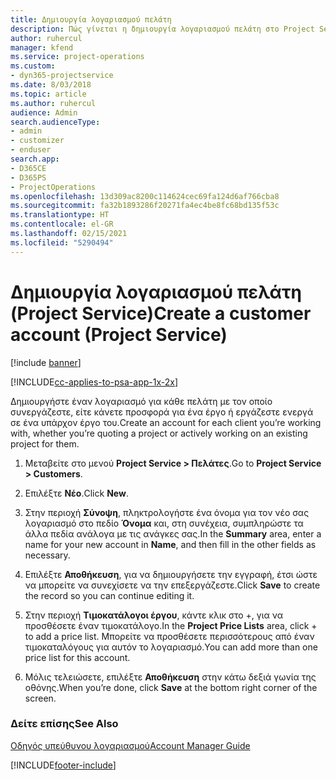 ```yaml
---
title: Δημιουργία λογαριασμού πελάτη
description: Πώς γίνεται η δημιουργία λογαριασμού πελάτη στο Project Service
author: ruhercul
manager: kfend
ms.service: project-operations
ms.custom:
- dyn365-projectservice
ms.date: 8/03/2018
ms.topic: article
ms.author: ruhercul
audience: Admin
search.audienceType:
- admin
- customizer
- enduser
search.app:
- D365CE
- D365PS
- ProjectOperations
ms.openlocfilehash: 13d309ac8200c114624cec69fa124d6af766cba8
ms.sourcegitcommit: fa32b1893286f20271fa4ec4be8fc68bd135f53c
ms.translationtype: HT
ms.contentlocale: el-GR
ms.lasthandoff: 02/15/2021
ms.locfileid: "5290494"
---
```

# <a name="create-a-customer-account-project-service"></a><span data-ttu-id="d1cc7-103">Δημιουργία λογαριασμού πελάτη (Project Service)</span><span class="sxs-lookup"><span data-stu-id="d1cc7-103">Create a customer account (Project Service)</span></span>

[!include [banner](../includes/psa-now-project-operations.md)]

[!INCLUDE[cc-applies-to-psa-app-1x-2x](../includes/cc-applies-to-psa-app-1x-2x.md)]

<span data-ttu-id="d1cc7-104">Δημιουργήστε έναν λογαριασμό για κάθε πελάτη με τον οποίο συνεργάζεστε, είτε κάνετε προσφορά για ένα έργο ή εργάζεστε ενεργά σε ένα υπάρχον έργο του.</span><span class="sxs-lookup"><span data-stu-id="d1cc7-104">Create an account for each client you’re working with, whether you’re quoting a project or actively working on an existing project for them.</span></span>  
  
1.  <span data-ttu-id="d1cc7-105">Μεταβείτε στο μενού **Project Service > Πελάτες**.</span><span class="sxs-lookup"><span data-stu-id="d1cc7-105">Go to **Project Service > Customers**.</span></span>  
  
2.  <span data-ttu-id="d1cc7-106">Επιλέξτε **Νέο**.</span><span class="sxs-lookup"><span data-stu-id="d1cc7-106">Click **New**.</span></span>  
  
3.  <span data-ttu-id="d1cc7-107">Στην περιοχή **Σύνοψη**, πληκτρολογήστε ένα όνομα για τον νέο σας λογαριασμό στο πεδίο **Όνομα** και, στη συνέχεια, συμπληρώστε τα άλλα πεδία ανάλογα με τις ανάγκες σας.</span><span class="sxs-lookup"><span data-stu-id="d1cc7-107">In the **Summary** area, enter a name for your new account in **Name**, and then fill in the other fields as necessary.</span></span>  
  
4.  <span data-ttu-id="d1cc7-108">Επιλέξτε **Αποθήκευση**, για να δημιουργήσετε την εγγραφή, έτσι ώστε να μπορείτε να συνεχίσετε να την επεξεργάζεστε.</span><span class="sxs-lookup"><span data-stu-id="d1cc7-108">Click **Save** to create the record so you can continue editing it.</span></span>  
  
5.  <span data-ttu-id="d1cc7-109">Στην περιοχή **Τιμοκατάλογοι έργου**, κάντε κλικ στο +, για να προσθέσετε έναν τιμοκατάλογο.</span><span class="sxs-lookup"><span data-stu-id="d1cc7-109">In the **Project Price Lists** area, click + to add a price list.</span></span> <span data-ttu-id="d1cc7-110">Μπορείτε να προσθέσετε περισσότερους από έναν τιμοκαταλόγους για αυτόν το λογαριασμό.</span><span class="sxs-lookup"><span data-stu-id="d1cc7-110">You can add more than one price list for this account.</span></span>  
  
6.  <span data-ttu-id="d1cc7-111">Μόλις τελειώσετε, επιλέξτε **Αποθήκευση** στην κάτω δεξιά γωνία της οθόνης.</span><span class="sxs-lookup"><span data-stu-id="d1cc7-111">When you’re done, click **Save** at the bottom right corner of the screen.</span></span>  
  
### <a name="see-also"></a><span data-ttu-id="d1cc7-112">Δείτε επίσης</span><span class="sxs-lookup"><span data-stu-id="d1cc7-112">See Also</span></span>  
 [<span data-ttu-id="d1cc7-113">Οδηγός υπεύθυνου λογαριασμού</span><span class="sxs-lookup"><span data-stu-id="d1cc7-113">Account Manager Guide</span></span>](../psa/account-manager-guide.md)


[!INCLUDE[footer-include](../includes/footer-banner.md)]
